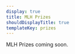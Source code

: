 ```yaml
---
display: true
title: MLH Prizes
shouldDisplayTitle: true
templateKey: prizes
---
```


MLH Prizes coming soon.
